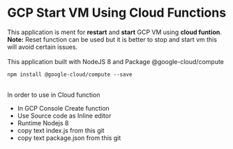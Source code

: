 # GCP Start VM Using Cloud Functions

This application is ment for **restart** and **start** GCP VM using **cloud funtion**.\
**Note:** Reset function can be used but it is better to stop and start vm this will avoid certain issues.
\
\
This application built with NodeJS 8 and Package @google-cloud/compute
```console
npm install @google-cloud/compute --save
```
\
In order to use in Cloud function
* In GCP Console Create function
* Use Source code as Inline editor
* Runtime Nodejs 8
* copy text index.js from this git
* copy text package.json from this git
